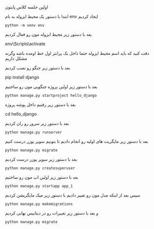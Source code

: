 اولین جلسه کلاس پایتون

ابتدا با دستور یک محیط ایزوله به نام env ایجاد کردیم

```
python -m venv env
```

بعد با دستور زیر محیط ایزوله مون رو فعال کردیم

env\Scripts\activate

دقت کنید که باید اسم محیط ایزوله حتما داخل یک پرانتز اول خط اومده باشه وگرنه مشکل داریم

بعد با دستور زیر جنگو رو نصب کردیم

pip install django

بعد با دستور زیر اولین پروژه جنگویی مون رو ساختیم

```
python manage.py startproject hello_django
```

بعد با دستور زیر رفتیم داخل پوشه پروژه

cd hello_django

بعد با دستور زیر سرور رو ران کردیم

```
python manage.py runserver
```

بعد با دستور زیر مایگریت های اولیه رو انجام دادیم تا بتونیم سوپر یوزر درست کنیم

```
python manage.py migrate
```

بعد با دستور زیر سوپر یوزر درست کردیم

```
python manage.py createsuperuser
```

بعد با دستور زیر اولین اپ مون رو ساختیم

```
python manage.py startapp app_1
```

سپس بعد از اینکه مدل مون رو تغییر دادیم با دستور زیر میک مایگریشن کردیم

```
python manage.py makemigrations
```

و بعد با دستور زیر تغییرات رو در دیتابیس نهایی کردیم

```
python manage.py migrate
```
